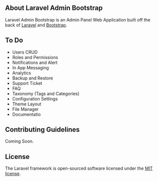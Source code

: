 ## About Laravel Admin Bootstrap

Laravel Admin Bootstrap is an Admin Panel Web Application built off the back of [Laravel](https://github.com/laravel/laravel) and [Bootstrap](https://github.com/twbs/bootstrap).

## To Do
- Users CRUD
- Roles and Permissions
- Notifications and Alert
- In App Messaging
- Analytics
- Backup and Restore
- Support Ticket
- FAQ
- Taxonomy \(Tags and Categories\)
- Configuration Settings
- Theme Layout
- File Manager
- Documentatio

## Contributing Guidelines

Coming Soon.

## License

The Laravel framework is open-sourced software licensed under the [MIT license](https://opensource.org/licenses/MIT).
